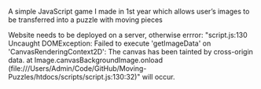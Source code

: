 A simple JavaScript game I made in 1st year which allows user’s images to be transferred into a puzzle with moving pieces



Website needs to be deployed on a server, otherwise errror: 
"script.js:130 Uncaught DOMException: Failed to execute 'getImageData' on 'CanvasRenderingContext2D': The canvas has been tainted by cross-origin data.
    at Image.canvasBackgroundImage.onload (file:///Users/Admin/Code/GitHub/Moving-Puzzles/htdocs/scripts/script.js:130:32)"
    will occur.
